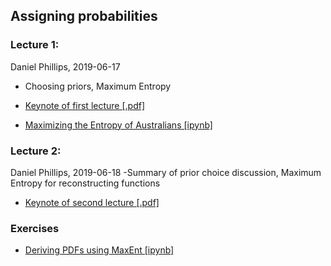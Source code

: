 ## Assigning probabilities

### Lecture 1: 
Daniel Phillips, 2019-06-17
- Choosing priors, Maximum Entropy
* [Keynote of first lecture [.pdf]](https://github.com/NuclearTalent/Bayes2019/blob/master/topics/assigning-probabilities/TALENT_M2a.pdf)

* [Maximizing the Entropy of Australians [ipynb]](https://github.com/NuclearTalent/Bayes2019/blob/master/topics/assigning-probabilities/MaxEnt_Australians.ipynb)


### Lecture 2: 
Daniel Phillips, 2019-06-18
-Summary of prior choice discussion, Maximum Entropy for reconstructing functions
* [Keynote of second lecture [.pdf]](https://github.com/NuclearTalent/Bayes2019/blob/master/topics/assigning-probabilities/TALENT_T2b.pdf)

### Exercises
* [Deriving PDFs using MaxEnt [ipynb]](https://github.com/NuclearTalent/Bayes2019/blob/master/topics/assigning-probabilities/Pdfs_from_MaxEnt.ipynb)
